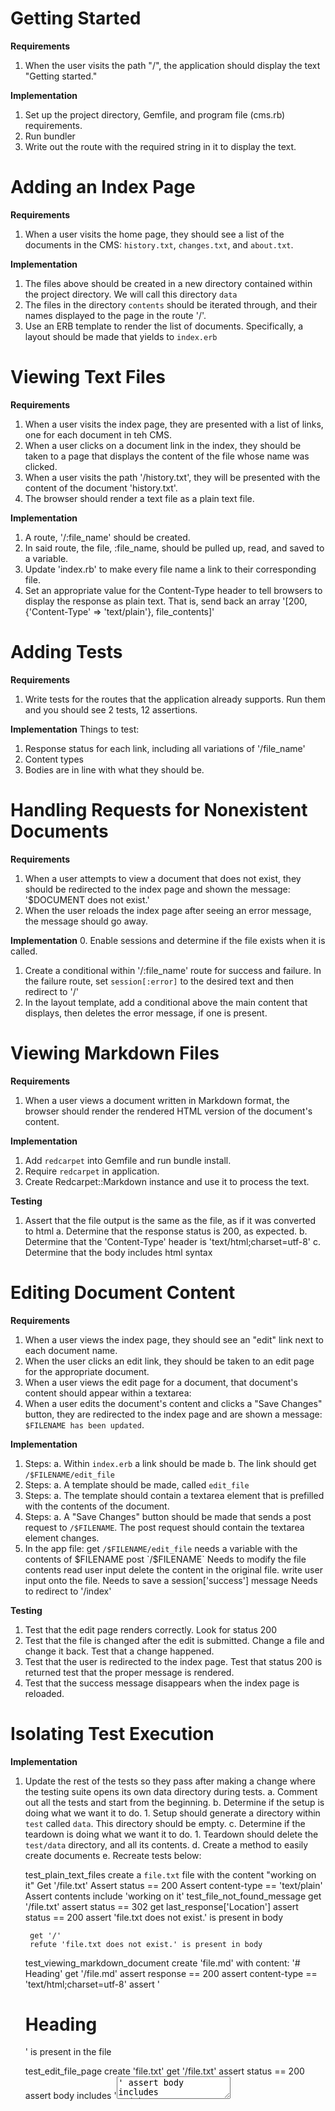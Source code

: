 # Getting Started

**Requirements**
1. When the user visits the path "/", the application should display the text "Getting started."

**Implementation**
1. Set up the project directory, Gemfile, and program file (cms.rb) requirements.
2. Run bundler
3. Write out the route with the required string in it to display the text.

# Adding an Index Page

**Requirements**
1. When a user visits the home page, they should see a list of the documents in the CMS: `history.txt`, `changes.txt`, and `about.txt`.

**Implementation**
1. The files above should be created in a new directory contained within the project directory. We will call this directory `data`
2. The files in the directory `contents` should be iterated through, and their names displayed to the page in the route '/'.
3. Use an ERB template to render the list of documents. Specifically, a layout should be made that yields to `index.erb`

# Viewing Text Files

**Requirements**
1. When a user visits the index page, they are presented with a list of links, one for each document in teh CMS.
2. When a user clicks on a document link in the index, they should be taken to a page that displays the content of the file whose name was clicked.
3. When a user visits the path '/history.txt', they will be presented with the content of the document 'history.txt'.
4. The browser should render a text file as a plain text file.

**Implementation**
1. A route, '/:file_name' should be created.
2. In said route, the file, :file_name, should be pulled up, read, and saved to a variable.
3. Update 'index.rb' to make every file name a link to their corresponding file.
4. Set an appropriate value for the Content-Type header to tell browsers to display the response as plain text. That is, send back an array '[200, {'Content-Type' => 'text/plain'}, file_contents]'

# Adding Tests

**Requirements**
1. Write tests for the routes that the application already supports. Run them and you should see 2 tests, 12 assertions.

**Implementation**
Things to test:
1. Response status for each link, including all variations of '/file_name'
2. Content types
3. Bodies are in line with what they should be.

# Handling Requests for Nonexistent Documents

**Requirements**
1. When a user attempts to view a document that does not exist, they should be redirected to the index page and shown the message: '$DOCUMENT does not exist.'
2. When the user reloads the index page after seeing an error message, the message should go away.

**Implementation**
0. Enable sessions and determine if the file exists when it is called.
1. Create a conditional within '/:file_name' route for success and failure. In the failure route, set `session[:error]` to the desired text and then redirect to '/'
2. In the layout template, add a conditional above the main content that displays, then deletes the error message, if one is present.

# Viewing Markdown Files

**Requirements**
1. When a user views a document written in Markdown format, the browser should render the rendered HTML version of the document's content.

**Implementation**
1. Add `redcarpet` into Gemfile and run bundle install.
2. Require `redcarpet` in application.
3. Create Redcarpet::Markdown instance and use it to process the text.

**Testing**
1. Assert that the file output is the same as the file, as if it was converted to html
  a. Determine that the response status is 200, as expected.
  b. Determine that the 'Content-Type' header is 'text/html;charset=utf-8'
  c. Determine that the body includes html syntax

# Editing Document Content

**Requirements**
1. When a user views the index page, they should see an "edit" link next to each document name.
2. When the user clicks an edit link, they should be taken to an edit page for the appropriate document.
3. When a user views the edit page for a document, that document's content should appear within a textarea:
4. When a user edits the document's content and clicks a "Save Changes" button, they are redirected to the index page and are shown a message: `$FILENAME has been updated`. 

**Implementation**
1. Steps:
    a. Within `index.erb` a link should be made
    b. The link should get `/$FILENAME/edit_file`
2. Steps:
    a. A template should be made, called `edit_file` 
3. Steps:
    a. The template should contain a textarea element that is prefilled with the contents of the document.
4. Steps:
    a. A "Save Changes" button should be made that sends a post request to `/$FILENAME`. The post request should contain the textarea element changes.
5. In the app file:
    get `/$FILENAME/edit_file`
      needs a variable with the contents of $FILENAME
    post `/$FILENAME`
      Needs to modify the file contents
        read user input
        delete the content in the original file.
        write user input onto the file.
      Needs to save a session['success'] message
      Needs to redirect to '/index'

**Testing**
1. Test that the edit page renders correctly.
    Look for status 200
2. Test that the file is changed after the edit is submitted.
    Change a file and change it back. Test that a change happened.
3. Test that the user is redirected to the index page.
    Test that status 200 is returned
    test that the proper message is rendered.
4. Test that the success message disappears when the index page is reloaded.

# Isolating Test Execution

**Implementation**
1. Update the rest of the tests so they pass after making a change where the testing suite opens its own data directory during tests.
    a. Comment out all the tests and start from the beginning.
    b. Determine if the setup is doing what we want it to do.
        1. Setup should generate a directory within `test` called `data`. This directory should be empty.
    c. Determine if the teardown is doing what we want it to do.
        1. Teardown should delete the `test/data` directory, and all its contents.
    d. Create a method to easily create documents
    e. Recreate tests below:


    test_plain_text_files
        create a `file.txt` file with the content "working on it"
        Get '/file.txt'
        Assert status == 200
        Assert content-type == 'text/plain'
        Assert contents include 'working on it'
    test_file_not_found_message
        get '/file.txt'
        assert status == 302
        get last_response['Location']
        assert status == 200
        assert 'file.txt does not exist.' is present in body

        get '/'
        refute 'file.txt does not exist.' is present in body

    test_viewing_markdown_document
        create 'file.md' with content:
            '# Heading'
        get '/file.md'
        assert response == 200
        assert content-type == 'text/html;charset=utf-8'
        assert '<h1>Heading</h1>' is present in the file

    test_edit_file_page
        create 'file.txt'
        get '/file.txt'
        assert status == 200
        assert body includes '<textarea>'
        assert body includes %q(<button type="submit")

    test_updating_document
        create 'file.txt'
        modify post to '/file.txt'

# Adding Global Style and Behavior

**Requirements**
1. When a message is displayed to a user, that message should appear against a yellow background.
2. Messages should disappear if the page they appear on is reloaded.
3. Text files should continue to be displayed by the browser as plain text.
4. The entire site (including markdown files, but not text files) should be displayed in sans-serif typeface and there should be some padding around the borders of the text.

**Implementation**
1. Create a main.css document in a stylesheets dir.
2. link the :layout to that main.css file.
3. Write into the CSS file to make the font-family for everything sans-serif and to add padding to the `html` element
4. Write into the CSS file to make the flash-success and flash-failure class members have a yellow background.

# Sidebar: Favicon Requests

Browsers make requests for an image to be posted alongside the tab header. The image called `favicon.ico` is used by default.

# Creating New Documents

**Requirements**
1. When a user views the index page, they should see a link that says "New Document".
2. When a user clicks on the "New Document" link, they should be taken to a page with a text input labeled "Add a new document:" and a submit button labeled "Create".
3. When a user enters a document name and clicks "Create", they should be redirected to the index page. The name they entered in the form should now appear in the file list. They should see a message that says "$FILENAME was created.", where $FILENAME is the name of the document just created.
4. If a user attempts to create a new document without a name, the form should be re-displayed and a message should say "A name is required.".

**Implementation**
1. Create a button on the index page, at the top, that says "New Document", and which submits a get request to '/new'.
2. Create an erb file called "new.erb" for the creation page. 
    a. Add the text (Add a new document:), textbox (<input>) and button (called Create, which sends a post request to '/index')
3. Write the back end logic for step 3.
    a. A file with the `title` given, must be added to data.
    b. Convert files to '.txt' if not doc type is given.
4. Add the message "$FILENAME was created." to the logic of step 4.
5. Write the logic required to reset the page with the message "A name is required." if there is no name added to the input field in "new.erb".

**Testing**
1. Get '/new' and verify that an input field is present in the body, the status returned was 200, and the format was correct.
2. post a string to '/index', checking the return for a 302 status.
3. Follow the redirection and check for a 200 status, for the string to be present in the body of the page, and the message "$FILENAME has been created" to be present on the page.
4. post an empty string to '/index', verifying a 422 status and that "A name is required" is in the body.

# Deleting Documents

**Requirements**
1. When a user views the index page, they should see a "delete" button next to each document.
2. When a user clicks a "delete" button, the application should delete the appropriate document and display a message: "$FILENAME was deleted."

**Implementation**
1. In 'index.erb', add a button for deletion. Button's form should post to '/:filename/delete'.
2. Create post '/:filename/delete' route that deletes the file ':filename' from the data folder.
3. Create a confirmation message saying "$FILENAME was deleted".

**Testing**
0. Create two files, 'to_delete.txt' and 'not_to_delete.txt'
1. Test that posting to '/to_delete.txt/delete' returns a 302 status.
2. Check the relocation page for.
    status 200
    body that includes 'not_to_delete.txt'
    body that includes 'to_delete.txt was deleted'
3. Reload '/' to check that the message was deleted.

# Signing In and Out

**Requirements**
1. When a signed-out user views the index page of the site, they should see a "Sign In" button.
2. When a user clicks the "Sign In" button, they should be taken to a new page with a sign in form. The form should contain a text input labeled "Username" and a password input labeled "Password". The form should also contain a submit button labeled "Sign In".
3. When a user enters the username "admin" and password "secret" into the sign in form and clicks the "Sign In" button, they should be signed in and redirected to the index page. A message should display that says "Welcome!".
4. When a user enters any other username and password into the sign inform and clicks the "Sign In" button, the sign in form should be redisplayed and an error message "Invalid Credentials" should be shown. The username they entered into the form should appear in the username input.
5. When a signed-in user views the index page, they should see a message at the bottom of the page that says "Signed in as $USERNAME.", followed by a button labeled "Sign Out".
6. When a signed-in user clicks this "Sign Out" button, they should be signed out of the application and redirected to the index page of the site. They should see a message that says "You have been signed out.".

**Implementation**
1. Add a 'sign in' button to the 'index.erb' page. The button should get '/users/signin'
2. Make a signin.erb file that contains a form containing two text inputs and associated labels, Username: and Password:, and also a button that submits the form labeled 'Sign In'. The form should post to '/users/signin'
3. Define the '/users/signin' post route
    a. When the username and password inputted are 'admin' and 'secret', respectively, a session key, :signedin should be set to true. 
    b. Also, session[:message] should be set to 'Welcome!'
    c. Users are then redirected to '/'

    d. If anything else is inputted to the form, redisplay '/users/signin' and display error message "Invalid Credentials".
    e. Display the username they entered into the form in the username box.
4. When session[:signedin] is true, 'index.erb' should have a button named "Sign Out" at the bottom that posts to '/users/signout'.
    a. There, the session[:signedin] should be set to false.
    b. Message "You have been signed out" should then be posted.
    c. User should then be redirected to '/'
    d. Also, when session[:signedin] == true, the sign in button should not be present.

**Testing**
There's a lot here, I feel.
1. Test the '/users/signin' page, looking for appropriate html and status.
2. Test the value of session[:signedin]

# Accessing the Session While Testing

**Requirements**
1. Update all existing tests to use the above methods for verifying session values. This means that many tests will become shorter as assertions can be made directly about the session instead of the content of the response's body. Specifically, instead of loading a page using `get` and then checking to see if a given message is displayed on it, `session[:message]` can be used to access the session value directly.

**Implementation**
1. Every place that checks for a message printed to the body that came from a `session[:message]` being set: change the implementation to calling `get 'path', {}, {'rack.session' => { message: 'the_message' } }
2. Go over the sign in tests to see if something can be modded there.
